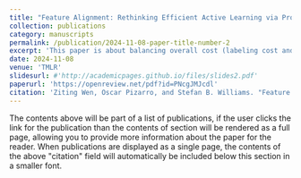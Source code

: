 ```yaml
---
title: "Feature Alignment: Rethinking Efficient Active Learning via Proxy in the Context of Pre-trained Models"
collection: publications
category: manuscripts
permalink: /publication/2024-11-08-paper-title-number-2
excerpt: 'This paper is about balancing overall cost (labeling cost and training cost) and active learning sampling time. Some intriguing empirical analysis on which part of sample selection difference between the proxy model (used in efficient AL) and the fine-tuned model (used in standard AL) contribute to AL performance drops and why.'
date: 2024-11-08
venue: 'TMLR'
slidesurl: #'http://academicpages.github.io/files/slides2.pdf'
paperurl: 'https://openreview.net/pdf?id=PNcgJMJcdl'
citation: 'Ziting Wen, Oscar Pizarro, and Stefan B. Williams. "Feature Alignment: Rethinking Efficient Active Learning via Proxy in the Context of Pre-trained Models." Transactions on Machine Learning Research (2024).'
---
```


The contents above will be part of a list of publications, if the user clicks the link for the publication than the contents of section will be rendered as a full page, allowing you to provide more information about the paper for the reader. When publications are displayed as a single page, the contents of the above "citation" field will automatically be included below this section in a smaller font.
